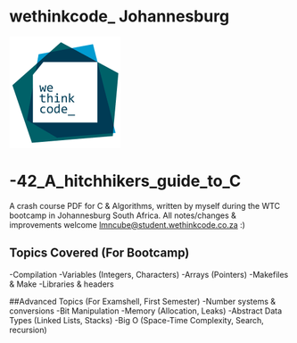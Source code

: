 # wethinkcode_ Johannesburg

![wethinkcode_ logo](resources/wtc.gif)

# -42_A_hitchhikers_guide_to_C
A crash course  PDF for C &amp; Algorithms, written  by myself during the WTC bootcamp in Johannesburg South Africa.
All notes/changes &amp; improvements welcome lmncube@student.wethinkcode.co.za :) 

## Topics Covered (For Bootcamp)
-Compilation
-Variables (Integers, Characters)
-Arrays (Pointers)
-Makefiles & Make
-Libraries & headers

##Advanced Topics (For Examshell, First Semester)
-Number systems & conversions
-Bit Manipulation
-Memory (Allocation, Leaks)
-Abstract Data Types (Linked Lists, Stacks)
-Big O (Space-Time Complexity, Search, recursion)
